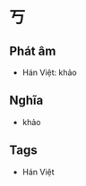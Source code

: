 # 丂

## Phát âm
* Hán Việt: khảo

## Nghĩa
* khảo

## Tags
* Hán Việt

<script>window.HANZI_FIELD='丂';</script>